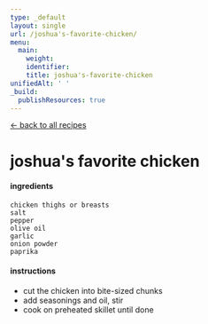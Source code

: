 ```yaml
---
type: _default
layout: single
url: /joshua's-favorite-chicken/
menu:
  main:
    weight:
    identifier:
    title: joshua's-favorite-chicken
unifiedAlt: ' '
_build:
  publishResources: true
---
```

[<- back to all recipes](/recipes/)
# joshua's favorite chicken

#### ingredients
	chicken thighs or breasts
	salt
	pepper
	olive oil
	garlic
	onion powder
	paprika


#### instructions
- cut the chicken into bite-sized chunks
- add seasonings and oil, stir
- cook on preheated skillet until done
